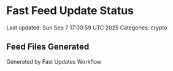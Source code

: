 # Fast Feed Update Status
Last updated: Sun Sep  7 17:00:59 UTC 2025
Categories: crypto

## Feed Files Generated

Generated by Fast Updates Workflow

